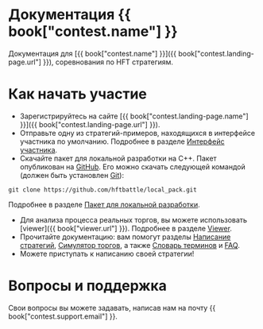 # Документация {{ book["contest.name"] }}
Документация для [{{ book["contest.name"] }}]({{ book["contest.landing-page.url"] }}), соревнования по HFT стратегиям.


# Как начать участие
- Зарегистрируйтесь на сайте [{{ book["contest.landing-page.name"] }}]({{ book["contest.landing-page.url"] }}).
- Отправьте одну из стратегий-примеров, находящихся в интерфейсе участника по умолчанию. Подробнее в разделе [Интерфейс участника](interface/README.md).
- Скачайте пакет для локальной разработки на С++. Пакет опубликован на [GitHub](https://github.com/hftbattle/local_pack).
Его можно скачать следующей командой (должен быть установлен [Git](http://git-scm.com/download)):
```
git clone https://github.com/hftbattle/local_pack.git
```
Подробнее в разделе [Пакет для локальной разработки](local-pack/README.md).
- Для анализа процесса реальных торгов, вы можете использовать [viewer]({{ book["viewer.url"] }}). Подробнее в разделе [Viewer](viewer/README.md).
- Прочитайте документацию: вам помогут разделы [Написание стратегий](strategy/README.md), [Симулятор торгов](simulator/README.md), а также [Словарь терминов](glossary.md) и [FAQ](FAQ.md).
- Можете приступать к написанию своей стратегии!

# Вопросы и поддержка
Свои вопросы вы можете задавать, написав нам на почту {{ book["contest.support.email"] }}.
